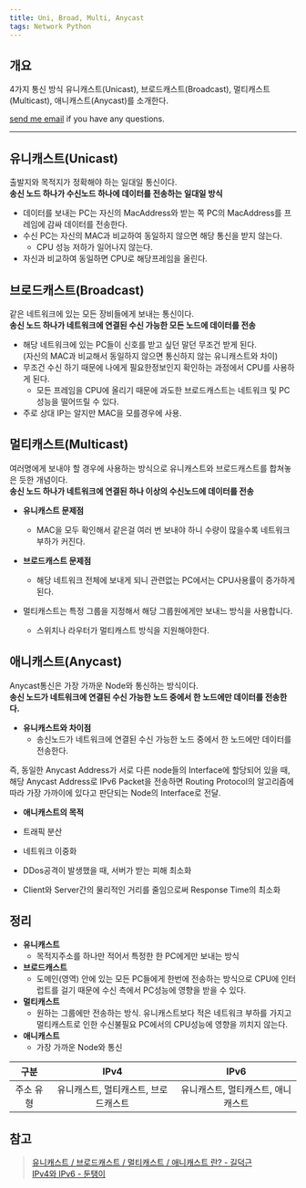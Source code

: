 ```yaml
---
title: Uni, Broad, Multi, Anycast
tags: Network Python 
---
```


## 개요  

4가지 통신 방식 유니캐스트(Unicast), 브로드캐스트(Broadcast), 멀티캐스트(Multicast), 애니캐스트(Anycast)를 소개한다.  

[send me email](mailto:jewel7492@gmail.com) if you have any questions.

<!--more-->

---

## 유니캐스트(Unicast) 

출발지와 목적지가 정확해야 하는 일대일 통신이다.  
**송신 노드 하나가 수신노드 하나에 데이터를 전송하는 일대일 방식**

* 데이터를 보내는 PC는 자신의 MacAddress와 받는 쪽 PC의 MacAddress를 프레임에 감싸 데이터를 전송한다.
* 수신 PC는 자신의 MAC과 비교하여 동일하지 않으면 해당 통신을 받지 않는다.
    * CPU 성능 저하가 일어나지 않는다.
* 자신과 비교하여 동일하면 CPU로 해당프레임을 올린다.


## 브로드캐스트(Broadcast)  

같은 네트워크에 있는 모든 장비들에게 보내는 통신이다.  
**송신 노드 하나가 네트워크에 연결된 수신 가능한 모든 노드에 데이터를 전송**  

* 해당 네트워크에 있는 PC들이 신호를 받고 싶던 말던 무조건 받게 된다.  
(자신의 MAC과 비교해서 동일하지 않으면 통신하지 않는 유니캐스트와 차이)
* 무조건 수신 하기 때문에 나에게 필요한정보인지 확인하는 과정에서 CPU를 사용하게 된다.
    * 모든 프레임을 CPU에 올리기 때문에 과도한 브로드캐스트는 네트워크 및 PC 성능을 떨어뜨릴 수 있다.
* 주로 상대 IP는 알지만 MAC을 모를경우에 사용.

## 멀티캐스트(Multicast) 

여러명에게 보내야 할 경우에 사용하는 방식으로 유니캐스트와 브로드캐스트를 합쳐놓은 듯한 개념이다.  
**송신 노드 하나가 네트워크에 연결된 하나 이상의 수신노드에 데이터를 전송**

* **유니캐스트 문제점**
    * MAC을 모두 확인해서 같은걸 여러 번 보내야 하니 수량이 많을수록 네트워크 부하가 커진다.
* **브로드캐스트 문제점**
    * 해당 네트워크 전체에 보내게 되니 관련없는 PC에서는 CPU사용률이 증가하게 된다.

* 멀티캐스트는 특정 그룹을 지정해서 해당 그룹원에게만 보내느 방식을 사용합니다.
    * 스위치나 라우터가 멀티캐스트 방식을 지원해야한다.

## 애니캐스트(Anycast)  

Anycast통신은 가장 가까운 Node와 통신하는 방식이다.  
**송신 노드가 네트워크에 연결된 수신 가능한 노드 중에서 한 노드에만 데이터를 전송한다.**  

* **유니캐스트와 차이점**
    * 송신노드가 네트워크에 연결된 수신 가능한 노드 중에서 한 노드에만 데이터를 전송한다.

즉, 동일한 Anycast Address가 서로 다른 node들의 Interface에 할당되어 있을 때, 해당 Anycast Address로 IPv6 Packet을 전송하면 Routing Protocol의 알고리즘에 따라 가장 가까이에 있다고 판단되는 Node의 Interface로 전달.

* **애니캐스트의 목적**

* 트래픽 분산
* 네트워크 이중화
* DDos공격이 발생했을 때, 서버가 받는 피해 최소화
* Client와 Server간의 물리적인 거리를 줄임으로써 Response Time의 최소화

## 정리

* **유니캐스트** 
    * 목적지주소를 하나만 적어서 특정한 한 PC에게만 보내는 방식
* **브로드캐스트**
    * 도메인(영역) 안에 있는 모든 PC들에게 한번에 전송하는 방식으로 CPU에 인터럽트를 걸기 때문에 수신 측에서 PC성능에 영향을 받을 수 있다.
* **멀티캐스트**
    * 원하는 그룹에만 전송하는 방식. 유니캐스트보다 적은 네트워크 부하를 가지고 멀티캐스트로 인한 수신불필요 PC에서의 CPU성능에 영향을 끼치지 않는다.
* **애니캐스트**
    * 가장 가까운 Node와 통신

|구분|IPv4|IPv6|  
|:---:|:---:|:---:|
|주소 유형|유니캐스트, 멀티캐스트, 브로드캐스트|유니캐스트, 멀티캐스트, 애니캐스트|

## 참고

> [유니캐스트 / 브로드캐스트 / 멀티캐스트 / 애니캐스트 란? - 길덕근](https://togll.tistory.com/42)  
> [IPv4와 IPv6 - 둔탱이](https://ensxoddl.tistory.com/164)